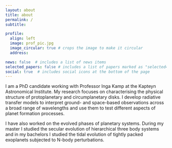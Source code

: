 ```yaml
---
layout: about
title: about
permalink: /
subtitle:

profile:
  align: left
  image: prof_pic.jpg
  image_circular: true # crops the image to make it circular
  address:

news: false  # includes a list of news items
selected_papers: false # includes a list of papers marked as "selected={true}"
social: true  # includes social icons at the bottom of the page
---
```


I am a PhD candidate working with Professor Inga Kamp at the Kapteyn Astronomical
Institute. My research focuses on characterising the physical
structure of protoplanetary and circumplanetary disks. I develop radiative
transfer models to interpret ground- and space-based observations across
a broad range of wavelengths and use them to test different aspects of
planet formation processes. 

I have also worked on the evolved phases of planetary systems. During my master
I studied the secular evolution of hierarchical three body systems and in my bachelors
I studied the tidal evolution of tightly packed exoplanets subjected to N-body
perturbations.   
